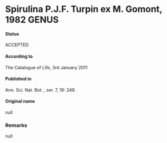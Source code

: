 # Spirulina P.J.F. Turpin ex M. Gomont, 1982 GENUS

#### Status
ACCEPTED

#### According to
The Catalogue of Life, 3rd January 2011

#### Published in
Ann. Sci. Nat. Bot. , ser. 7, 16: 249.

#### Original name
null

### Remarks
null